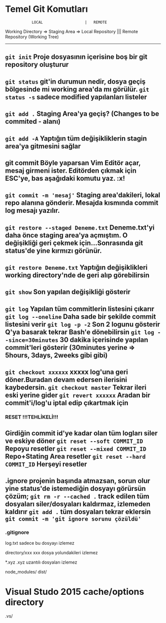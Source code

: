 # Temel Git Komutları

				LOCAL					|	REMOTE
Working Directory  =>	 Staging Area    =>	Local Repository	|||		Remote Repository
			(Working Tree)


--------------------------------------------------
``git init``
Proje dosyasının içerisine boş bir git repository oluşturur
--------------------------------------------------
``git status``
git'in durumun nedir, dosya geçiş bölgesinde mi working area'da mı görülür.
``git status -s``
sadece modified yapılanları listeler
--------------------------------------------------
``git add .``
Staging Area'ya geçiş?	(Changes to be commited - alanı)
--------------------------------------------------
``git add -A``
Yaptığın tüm değişikliklerin stagin area'ya gitmesini sağlar
--------------------------------------------------
git commit
Böyle yaparsan Vim Editör açar, mesaj girmeni ister. 
Editörden çıkmak için ESC'ye, bas aşağıdaki komutu yaz.
:x! 
--------------------------------------------------
``git commit -m 'mesaj'``
Staging area'dakileri, lokal repo alanına gönderir. Mesajda kısmında commit log mesajı yazılır.
--------------------------------------------------
``git restore --staged Deneme.txt``
Deneme.txt'yi daha önce staging area'ya açmıştım. O değişikliği geri çekmek için...Sonrasında git status'de yine kırmızı görünür.
--------------------------------------------------
``git restore Deneme.txt``
Yaptığın değişiklikleri working directory'nde de geri alıp görebilirsin
--------------------------------------------------
``git show``
Son yapılan değişikliği gösterir
--------------------------------------------------
``git log``
Yapılan tüm commitlerin listesini çıkarır
``git log --oneline``
Daha sade bir şekilde commit listesini verir
``git log -p -2``
Son 2 logunu gösterir
Q'ya basarak tekrar Bash'e dönebilirsin
``git log --since=30minutes``
30 dakika içerisinde yapılan commit'leri gösterir (30minutes yerine => 5hours, 3days, 2weeks gibi gibi)
--------------------------------------------------
``git checkout xxxxxx``
xxxxx log'una geri döner.Buradan devam edersen ilerisini kaybedersin.
``git checkout master``
Tekrar ileri eski yerine gider
``git revert xxxxxx``
Aradan bir commit'i/log'u iptal edip çıkartmak için
--------------------------------------------------
### RESET !!!TEHLİKELİ!!!
Girdiğin commit id'ye kadar olan tüm logları siler ve eskiye döner
``git reset --soft COMMIT_ID``
Repoyu resetler	
``git reset --mixed COMMIT_ID``
Repo+Stating Area resetler
``git reset --hard COMMIT_ID``
Herşeyi resetler
--------------------------------------------------
.ignore projenin başında atmazsan, sorun olur yine status'de istemediğin dosyayı görürsün
çözüm;
``git rm -r --cached .``
track edilen tüm dosyaları siler/dosyaları kaldırmaz, izlemeden kaldırır
``git add .``
tüm dosyaları tekrar eklersin
``git commit -m 'git ignore sorunu çözüldü'``
--------------------------------------------------
### .gitignore
log.txt
sadece bu dosyayı izlemez

directory/xxx
xxx dosya yolundakileri izlemez

*.xyz
.xyz uzantılı dosyaları izlemez


node_modules/
dist/
# Visual Studo 2015 cache/options directory
.vs/
